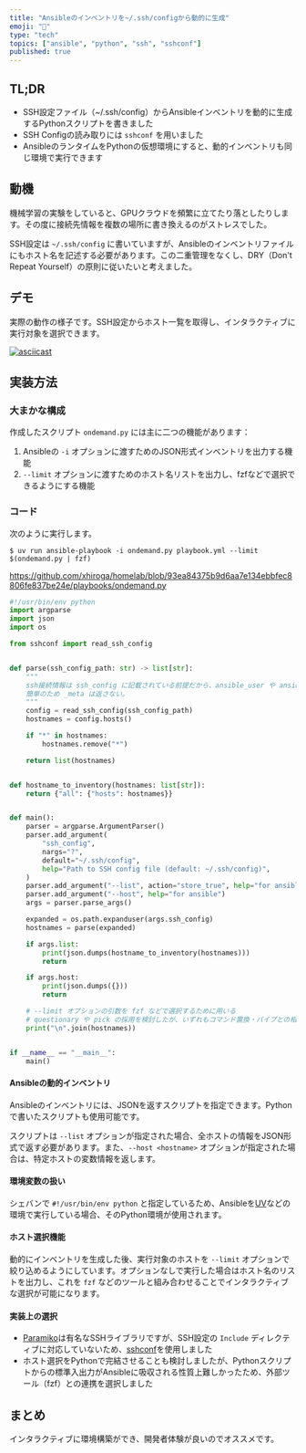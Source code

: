 ```yaml
---
title: "Ansibleのインベントリを~/.ssh/configから動的に生成"
emoji: "🔧"
type: "tech"
topics: ["ansible", "python", "ssh", "sshconf"]
published: true
---
```


## TL;DR

- SSH設定ファイル（~/.ssh/config）からAnsibleインベントリを動的に生成するPythonスクリプトを書きました
- SSH Configの読み取りには `sshconf` を用いました
- AnsibleのランタイムをPythonの仮想環境にすると、動的インベントリも同じ環境で実行できます

## 動機

機械学習の実験をしていると、GPUクラウドを頻繁に立てたり落としたりします。その度に接続先情報を複数の場所に書き換えるのがストレスでした。

SSH設定は `~/.ssh/config` に書いていますが、Ansibleのインベントリファイルにもホスト名を記述する必要があります。この二重管理をなくし、DRY（Don't Repeat Yourself）の原則に従いたいと考えました。

## デモ

実際の動作の様子です。SSH設定からホスト一覧を取得し、インタラクティブに実行対象を選択できます。

[![asciicast](https://asciinema.org/a/709734.svg)](https://asciinema.org/a/709734)

## 実装方法

### 大まかな構成

作成したスクリプト `ondemand.py` には主に二つの機能があります：

1. Ansibleの `-i` オプションに渡すためのJSON形式インベントリを出力する機能
2. `--limit` オプションに渡すためのホスト名リストを出力し、fzfなどで選択できるようにする機能

### コード

次のように実行します。

```console
$ uv run ansible-playbook -i ondemand.py playbook.yml --limit $(ondemand.py | fzf)
```

https://github.com/xhiroga/homelab/blob/93ea84375b9d6aa7e134ebbfec8806fe837be24e/playbooks/ondemand.py

```python
#!/usr/bin/env python
import argparse
import json
import os

from sshconf import read_ssh_config


def parse(ssh_config_path: str) -> list[str]:
    """
    ssh接続情報は ssh_config に記載されている前提だから、ansible_user や ansible_ssh_private_key_file は返さない。
    簡単のため _meta は返さない。
    """
    config = read_ssh_config(ssh_config_path)
    hostnames = config.hosts()

    if "*" in hostnames:
        hostnames.remove("*")

    return list(hostnames)


def hostname_to_inventory(hostnames: list[str]):
    return {"all": {"hosts": hostnames}}


def main():
    parser = argparse.ArgumentParser()
    parser.add_argument(
        "ssh_config",
        nargs="?",
        default="~/.ssh/config",
        help="Path to SSH config file (default: ~/.ssh/config)",
    )
    parser.add_argument("--list", action="store_true", help="for ansible")
    parser.add_argument("--host", help="for ansible")
    args = parser.parse_args()

    expanded = os.path.expanduser(args.ssh_config)
    hostnames = parse(expanded)

    if args.list:
        print(json.dumps(hostname_to_inventory(hostnames)))
        return

    if args.host:
        print(json.dumps({}))
        return

    # --limit オプションの引数を fzf などで選択するために用いる
    # questionary や pick の採用を検討したが、いずれもコマンド置換・パイプとの相性が悪かった。
    print("\n".join(hostnames))


if __name__ == "__main__":
    main()
```

#### Ansibleの動的インベントリ

Ansibleのインベントリには、JSONを返すスクリプトを指定できます。Pythonで書いたスクリプトも使用可能です。

スクリプトは `--list` オプションが指定された場合、全ホストの情報をJSON形式で返す必要があります。また、`--host <hostname>` オプションが指定された場合は、特定ホストの変数情報を返します。

#### 環境変数の扱い

シェバンで `#!/usr/bin/env python` と指定しているため、Ansibleを[UV](https://github.com/astral-sh/uv)などの環境で実行している場合、そのPython環境が使用されます。

#### ホスト選択機能

動的にインベントリを生成した後、実行対象のホストを `--limit` オプションで絞り込めるようにしています。オプションなしで実行した場合はホスト名のリストを出力し、これを `fzf` などのツールと組み合わせることでインタラクティブな選択が可能になります。

#### 実装上の選択

- [Paramiko](https://www.paramiko.org/)は有名なSSHライブラリですが、SSH設定の `Include` ディレクティブに対応していないため、[sshconf](https://pypi.org/project/sshconf/)を使用しました
- ホスト選択をPythonで完結させることも検討しましたが、Pythonスクリプトからの標準入出力がAnsibleに吸収される性質上難しかったため、外部ツール（fzf）との連携を選択しました

## まとめ

インタラクティブに環境構築ができ、開発者体験が良いのでオススメです。
